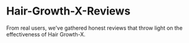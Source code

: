# Hair-Growth-X-Reviews
From real users, we've gathered honest reviews that throw light on the effectiveness of Hair Growth-X. 
